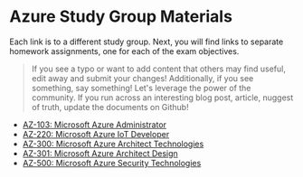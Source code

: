 # Azure Study Group Materials

Each link is to a different study group.  Next, you will find links to separate homework assignments, one for each of the exam objectives.

> If you see a typo or want to add content that others may find useful, edit away and submit your changes!
> Additionally, if you see something, say something! Let's leverage the power of the community.
> If you run across an interesting blog post, article, nuggest of truth, update the documents on Github!

- [AZ-103: Microsoft Azure Administrator](./AZ-103)
- [AZ-220: Microsoft Azure IoT Developer](./AZ-220)
- [AZ-300: Microsoft Azure Architect Technologies](./AZ-300)
- [AZ-301: Microsoft Azure Architect Design](./AZ-301)
- [AZ-500: Microsoft Azure Security Technologies](./AZ-500)
